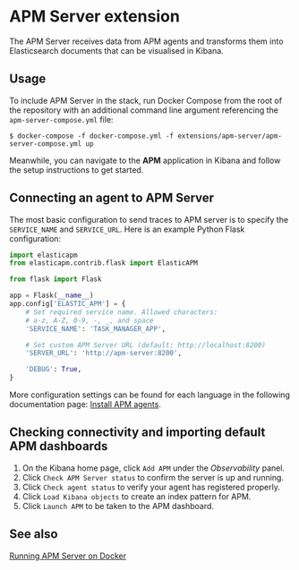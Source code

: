 # APM Server extension

The APM Server receives data from APM agents and transforms them into Elasticsearch documents that can be visualised in
Kibana.

## Usage

To include APM Server in the stack, run Docker Compose from the root of the repository with an additional command line
argument referencing the `apm-server-compose.yml` file:

```console
$ docker-compose -f docker-compose.yml -f extensions/apm-server/apm-server-compose.yml up
```

Meanwhile, you can navigate to the **APM** application in Kibana and follow the setup instructions to get started.

## Connecting an agent to APM Server

The most basic configuration to send traces to APM server is to specify the `SERVICE_NAME` and `SERVICE_URL`. Here is an
example Python Flask configuration:

```python
import elasticapm
from elasticapm.contrib.flask import ElasticAPM

from flask import Flask

app = Flask(__name__)
app.config['ELASTIC_APM'] = {
    # Set required service name. Allowed characters:
    # a-z, A-Z, 0-9, -, _, and space
    'SERVICE_NAME': 'TASK_MANAGER_APP',

    # Set custom APM Server URL (default: http://localhost:8200)
    'SERVER_URL': 'http://apm-server:8200',

    'DEBUG': True,
}
```

More configuration settings can be found for each language in the following documentation page: [Install APM
agents][apm-agents].

## Checking connectivity and importing default APM dashboards

1. On the Kibana home page, click `Add APM` under the _Observability_ panel.
2. Click `Check APM Server status` to confirm the server is up and running.
3. Click `Check agent status` to verify your agent has registered properly.
4. Click `Load Kibana objects` to create an index pattern for APM.
5. Click `Launch APM` to be taken to the APM dashboard.

## See also

[Running APM Server on Docker][apm-docker]


[apm-agents]: https://www.elastic.co/guide/en/apm/get-started/current/agents.html
[apm-docker]: https://www.elastic.co/guide/en/apm/server/current/running-on-docker.html
